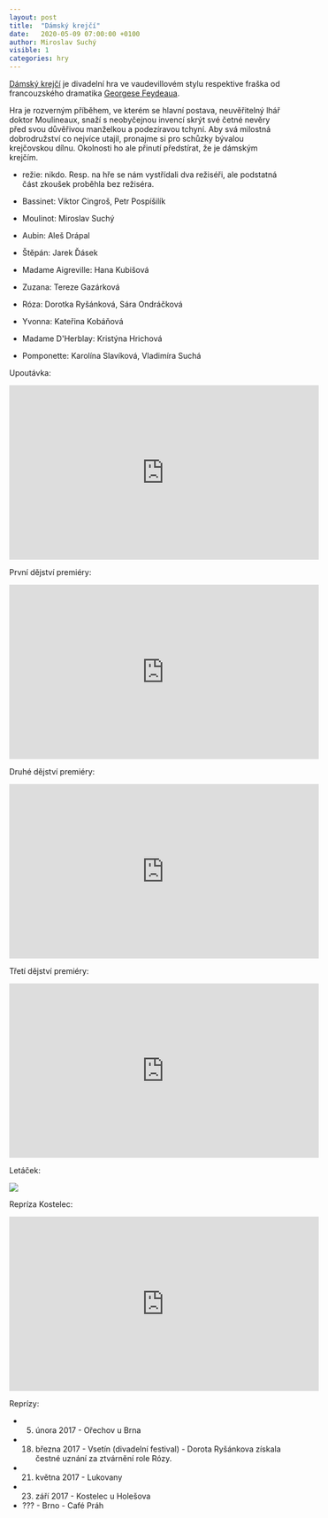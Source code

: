 ```yaml
---
layout: post
title:  "Dámský krejčí"
date:   2020-05-09 07:00:00 +0100
author: Miroslav Suchý
visible: 1
categories: hry
---
```

[Dámský krejčí](https://cs.wikipedia.org/wiki/D%C3%A1msk%C3%BD_krej%C4%8D%C3%AD) je divadelní hra ve vaudevillovém stylu respektive fraška od francouzského dramatika [Georgese Feydeaua](https://cs.wikipedia.org/wiki/Georges_Feydeau).

Hra je rozverným příběhem, ve kterém se hlavní postava, neuvěřitelný lhář doktor Moulineaux, snaží s neobyčejnou invencí skrýt své četné nevěry před svou důvěřivou manželkou a podezíravou tchyní. Aby svá milostná dobrodružství co nejvíce utajil, pronajme si pro schůzky bývalou krejčovskou dílnu. Okolnosti ho ale přinutí předstírat, že je dámským krejčím.

 * režie: nikdo. Resp. na hře se nám vystřídali dva režiséři, ale podstatná část zkoušek proběhla bez režiséra.

 * Bassinet: Viktor Cingroš, Petr Pospíšilík
 * Moulinot: Miroslav Suchý
 * Aubin: Aleš Drápal
 * Štěpán: Jarek Ďásek
 * Madame Aigreville: Hana Kubišová
 * Zuzana: Tereze Gazárková
 * Róza: Dorotka Ryšánková, Sára Ondráčková
 * Yvonna: Kateřina Kobáňová
 * Madame D'Herblay: Kristýna Hrichová
 * Pomponette: Karolína Slavíková, Vladimíra Suchá

Upoutávka:
<iframe width="560" height="315" src="https://www.youtube.com/embed/rqECwJIpE2M" frameborder="0" allow="accelerometer; autoplay; encrypted-media; gyroscope; picture-in-picture" allowfullscreen></iframe>

První dějství premiéry:
<iframe width="560" height="315" src="https://www.youtube.com/embed/yX26E8UDCT0" frameborder="0" allow="accelerometer; autoplay; encrypted-media; gyroscope; picture-in-picture" allowfullscreen></iframe>

Druhé dějství premiéry:
<iframe width="560" height="315" src="https://www.youtube.com/embed/lmayQZeEtfc" frameborder="0" allow="accelerometer; autoplay; encrypted-media; gyroscope; picture-in-picture" allowfullscreen></iframe>

Třetí dějství premiéry:
<iframe width="560" height="315" src="https://www.youtube.com/embed/qarTIz1lvSc" frameborder="0" allow="accelerometer; autoplay; encrypted-media; gyroscope; picture-in-picture" allowfullscreen></iframe>

Letáček:

<img src="/img/Krejci Lukovany.png" />

Repríza Kostelec:
<iframe width="560" height="315" src="https://www.youtube.com/embed/2_xFPV0nJfU" frameborder="0" allow="accelerometer; autoplay; encrypted-media; gyroscope; picture-in-picture" allowfullscreen></iframe>

Reprízy:

 * 5. února 2017 - Ořechov u Brna
 * 18. března 2017 - Vsetín (divadelní festival) - Dorota Ryšánkova získala čestné uznání za ztvárnění role Rózy.
 * 21. května 2017 - Lukovany
 * 23. září 2017 - Kostelec u Holešova
 * ??? - Brno - Café Práh
 

